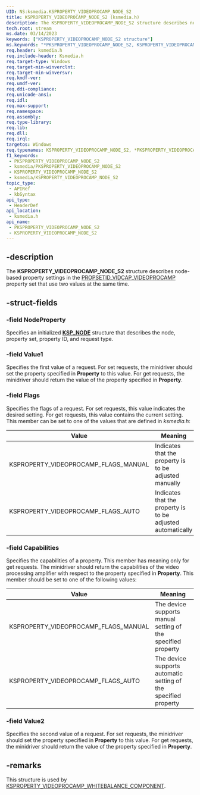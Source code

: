 ```yaml
---
UID: NS:ksmedia.KSPROPERTY_VIDEOPROCAMP_NODE_S2
title: KSPROPERTY_VIDEOPROCAMP_NODE_S2 (ksmedia.h)
description: The KSPROPERTY_VIDEOPROCAMP_NODE_S2 structure describes node-based property settings in the PROPSETID_VIDCAP_VIDEOPROCAMP property set that use two values at the same time.
tech.root: stream
ms.date: 03/14/2023
keywords: ["KSPROPERTY_VIDEOPROCAMP_NODE_S2 structure"]
ms.keywords: "*PKSPROPERTY_VIDEOPROCAMP_NODE_S2, KSPROPERTY_VIDEOPROCAMP_NODE_S2, KSPROPERTY_VIDEOPROCAMP_NODE_S2 structure [Streaming Media Devices], PKSPROPERTY_VIDEOPROCAMP_NODE_S2, PKSPROPERTY_VIDEOPROCAMP_NODE_S2 structure pointer [Streaming Media Devices], ksmedia/KSPROPERTY_VIDEOPROCAMP_NODE_S2, ksmedia/PKSPROPERTY_VIDEOPROCAMP_NODE_S2, stream.ksproperty_videoprocamp_node_s2, vidcapstruct_1876d4f4-15ae-4bcb-9f57-ed08ddf15411.xml"
req.header: ksmedia.h
req.include-header: Ksmedia.h
req.target-type: Windows
req.target-min-winverclnt: 
req.target-min-winversvr: 
req.kmdf-ver: 
req.umdf-ver: 
req.ddi-compliance: 
req.unicode-ansi: 
req.idl: 
req.max-support: 
req.namespace: 
req.assembly: 
req.type-library: 
req.lib: 
req.dll: 
req.irql: 
targetos: Windows
req.typenames: KSPROPERTY_VIDEOPROCAMP_NODE_S2, *PKSPROPERTY_VIDEOPROCAMP_NODE_S2
f1_keywords:
 - PKSPROPERTY_VIDEOPROCAMP_NODE_S2
 - ksmedia/PKSPROPERTY_VIDEOPROCAMP_NODE_S2
 - KSPROPERTY_VIDEOPROCAMP_NODE_S2
 - ksmedia/KSPROPERTY_VIDEOPROCAMP_NODE_S2
topic_type:
 - APIRef
 - kbSyntax
api_type:
 - HeaderDef
api_location:
 - ksmedia.h
api_name:
 - PKSPROPERTY_VIDEOPROCAMP_NODE_S2
 - KSPROPERTY_VIDEOPROCAMP_NODE_S2
---
```


## -description

The **KSPROPERTY_VIDEOPROCAMP_NODE_S2** structure describes node-based property settings in the [PROPSETID_VIDCAP_VIDEOPROCAMP](/windows-hardware/drivers/stream/propsetid-vidcap-videoprocamp) property set that use two values at the same time.

## -struct-fields

### -field NodeProperty

Specifies an initialized [**KSP_NODE**](/windows-hardware/drivers/ddi/ks/ns-ks-ksp_node) structure that describes the node, property set, property ID, and request type.

### -field Value1

Specifies the first value of a request. For set requests, the minidriver should set the property specified in **Property** to this value. For get requests, the minidriver should return the value of the property specified in **Property**.

### -field Flags

Specifies the flags of a request. For set requests, this value indicates the desired setting. For get requests, this value contains the current setting. This member can be set to one of the values that are defined in *ksmedia.h*:

| Value | Meaning |
|---|---|
| KSPROPERTY_VIDEOPROCAMP_FLAGS_MANUAL | Indicates that the property is to be adjusted manually |
| KSPROPERTY_VIDEOPROCAMP_FLAGS_AUTO | Indicates that the property is to be adjusted automatically |

### -field Capabilities

Specifies the capabilities of a property. This member has meaning only for get requests. The minidriver should return the capabilities of the video processing amplifier with respect to the property specified in **Property**. This member should be set to one of the following values:

| Value | Meaning |
|---|---|
| KSPROPERTY_VIDEOPROCAMP_FLAGS_MANUAL | The device supports manual setting of the specified property |
| KSPROPERTY_VIDEOPROCAMP_FLAGS_AUTO | The device supports automatic setting of the specified property |

### -field Value2

Specifies the second value of a request. For set requests, the minidriver should set the property specified in **Property** to this value. For get requests, the minidriver should return the value of the property specified in **Property**.

## -remarks

This structure is used by [KSPROPERTY_VIDEOPROCAMP_WHITEBALANCE_COMPONENT](/windows-hardware/drivers/stream/ksproperty-videoprocamp-whitebalance-component).
